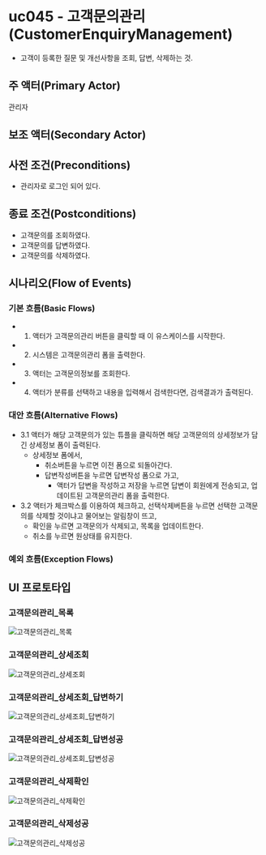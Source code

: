# uc045 - 고객문의관리(CustomerEnquiryManagement)
- 고객이 등록한 질문 및 개선사항을 조회, 답변, 삭제하는 것.

## 주 액터(Primary Actor)
관리자

## 보조 액터(Secondary Actor)


## 사전 조건(Preconditions)
- 관리자로 로그인 되어 있다.

## 종료 조건(Postconditions)
- 고객문의를 조회하였다.
- 고객문의를 답변하였다.
- 고객문의를 삭제하였다.

## 시나리오(Flow of Events)

### 기본 흐름(Basic Flows)

- 1. 액터가 고객문의관리 버튼을 클릭할 때 이 유스케이스를 시작한다.
- 2. 시스템은 고객문의관리 폼을 출력한다.
- 3. 액터는 고객문의정보를 조회한다.
- 4. 액터가 분류를 선택하고 내용을 입력해서 검색한다면, 검색결과가 출력된다.


### 대안 흐름(Alternative Flows)

- 3.1 액터가 해당 고객문의가 있는 튜플을 클릭하면 해당 고객문의의 상세정보가 담긴 상세정보 폼이 출력된다.
    - 상세정보 폼에서,
        - 취소버튼을 누르면 이전 폼으로 되돌아간다.
        - 답변작성버튼을 누르면 답변작성 폼으로 가고,
            - 액터가 답변을 작성하고 저장을 누르면 답변이 회원에게 전송되고, 업데이트된 고객문의관리 폼을 출력한다.
- 3.2 액터가 체크박스를 이용하여 체크하고, 선택삭제버튼을 누르면 선택한 고객문의를 삭제할 것이냐고 물어보는 알림창이 뜨고,
    - 확인을 누르면 고객문의가 삭제되고, 목록을 업데이트한다.
    - 취소를 누르면 원상태를 유지한다.


### 예외 흐름(Exception Flows)


## UI 프로토타입

### 고객문의관리_목록
![고객문의관리_목록](./images/uc045-list.jpg)

### 고객문의관리_상세조회
![고객문의관리_상세조회](./images/uc045-detail.jpg)

### 고객문의관리_상세조회_답변하기
![고객문의관리_상세조회_답변하기](./images/uc045-detail_answer.jpg)

### 고객문의관리_상세조회_답변성공
![고객문의관리_상세조회_답변성공](./images/uc045-detail_answer_success.jpg)

### 고객문의관리_삭제확인
![고객문의관리_삭제확인](./images/uc045-delete_check.jpg)

### 고객문의관리_삭제성공
![고객문의관리_삭제성공](./images/uc045-delete_success.jpg)
